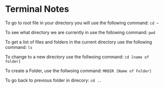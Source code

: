 # Terminal Notes

To go to root file in your directory you will use the following command:
`cd ~`

To see what directory we are currently in use the following command:
`pwd`

To get a list of files and folders in the current directory use the following command:
`ls`

To change to a new directory use the follwoing command:
`cd [name of folder]`

To create a Folder, use the follwoing command:
`MKDIR [Name of Folder]`

To go back to previous folder in direcory:
`cd ..`